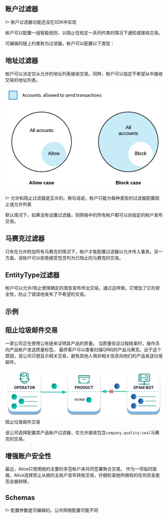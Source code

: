 <h2>账户过滤器</h2>

!> 账户过滤器功能还没在SDK中实现

帐户可以配置一组智能规则，以阻止在给定一系列约束的情况下通知或接收交易。

可编辑的链上约束称为过滤器。帐户可以配置以下类型：

<h2>地址过滤器</h2>
帐户可以决定仅从允许的地址列表接收交易。同样，帐户可以指定不希望从中接收交易的地址列表。

![](../images/account-properties-address.png)

!> 允许和阻止过滤器是互斥的。换句话说，帐户只能为每种类型的过滤器配置阻止或允许列表

默认情况下，如果没有设置过滤器，则网络中的所有帐户都可以向指定的帐户发布交易。

<h2>马赛克过滤器</h2>
只有在允许附加所有马赛克的情况下，帐户才能配置过滤器以允许传入事务。另一方面，该帐户可以拒绝接受包含列为已阻止的马赛克的交易。

<h2>EntityType过滤器</h2>
帐户可以允许/阻止使用确定的类型宣布传出交易。通过这样做，它增加了它的安全性，防止了错误地发布了不希望的交易。

<h2>示例</h2>
<h2>阻止垃圾邮件交易</h2>
一家公司正在使用公有链来证明其产品的质量。
当质量验证过程结束时，操作员向产品帐户发送质量标签。
最终客户可以查看扫描QR码的产品马赛克。出于这个原因，该公司只想显示相关交易，避免其他人用非相关信息向他们的产品发送垃圾邮件。

![](../images/account-properties-spam.png)
阻止垃圾邮件交易

该公司选择配置其产品帐户过滤器，仅允许接收包含`company.quality:seal`马赛克的交易。

<h2>增强账户安全性</h2>
最近，Alice只使用她的主要的多签帐户来共同签署聚合交易。
作为一项临时措施，Alice选择禁止从她的主账户宣布转账交易，仔细检查她所拥有的任何资金是否会被转移。

<h2>Schemas</h2>

!> 配置参数是可编辑的。公共网络配置可能不同
